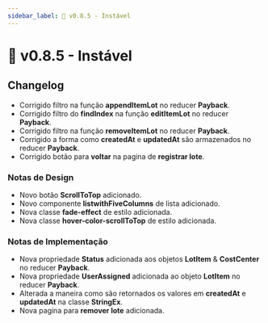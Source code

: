 ```yaml
---
sidebar_label: 🧪 v0.8.5 - Instável
---
```


# 🧪 v0.8.5 - Instável

## Changelog

- Corrigido filtro na função **appendItemLot** no reducer **Payback**.
- Corrigido filtro do **findIndex** na função **editItemLot** no reducer **Payback**.
- Corrigido filtro na função **removeItemLot** no reducer **Payback**.
- Corrigido a forma como **createdAt** e **updatedAt** são armazenados no reducer **Payback**.
- Corrigido botão para **voltar** na pagina de **registrar lote**.

### Notas de Design

- Novo botão **ScrollToTop** adicionado.
- Novo componente **listwithFiveColumns** de lista adicionado.
- Nova classe **fade-effect** de estilo adicionada.
- Nova classe **hover-color-scrollToTop** de estilo adicionada.

### Notas de Implementação

- Nova propriedade **Status** adicionada aos objetos **LotItem** & **CostCenter** no reducer **Payback**.
- Nova propriedade **UserAssigned** adicionada ao objeto **LotItem** no reducer **Payback**.
- Alterada a maneira como são retornados os valores em **createdAt** e **updatedAt** na classe **StringEx**.
- Nova pagina para **remover lote** adicionada.